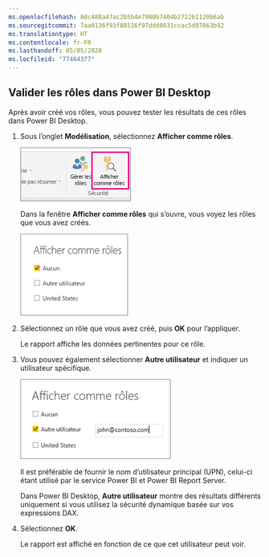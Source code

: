 ```yaml
---
ms.openlocfilehash: 8dc488a47ac2b5b4e7980b7404b2722b1120b6ab
ms.sourcegitcommit: 7aa0136f93f88516f97ddd8031ccac5d07863b92
ms.translationtype: HT
ms.contentlocale: fr-FR
ms.lasthandoff: 05/05/2020
ms.locfileid: "77464377"
---
```

## <a name="validate-the-roles-within-power-bi-desktop"></a>Valider les rôles dans Power BI Desktop
Après avoir créé vos rôles, vous pouvez tester les résultats de ces rôles dans Power BI Desktop.

1. Sous l’onglet **Modélisation**, sélectionnez **Afficher comme rôles**. 

    ![Sélectionner Afficher comme rôles](./media/rls-desktop-view-as-roles/powerbi-desktop-rls-view-as-roles.png)

    Dans la fenêtre **Afficher comme rôles** qui s’ouvre, vous voyez les rôles que vous avez créés.

    ![Fenêtre Afficher comme rôles](./media/rls-desktop-view-as-roles/powerbi-desktop-rls-view-as-roles-dialog.png)

3. Sélectionnez un rôle que vous avez créé, puis **OK** pour l’appliquer. 

   Le rapport affiche les données pertinentes pour ce rôle.

4. Vous pouvez également sélectionner **Autre utilisateur** et indiquer un utilisateur spécifique. 

    ![Sélectionner Autre utilisateur](./media/rls-desktop-view-as-roles/powerbi-desktop-rls-other-user.png)

   Il est préférable de fournir le nom d’utilisateur principal (UPN), celui-ci étant utilisé par le service Power BI et Power BI Report Server.

   Dans Power BI Desktop, **Autre utilisateur** montre des résultats différents uniquement si vous utilisez la sécurité dynamique basée sur vos expressions DAX. 

5. Sélectionnez **OK**. 

   Le rapport est affiché en fonction de ce que cet utilisateur peut voir.



